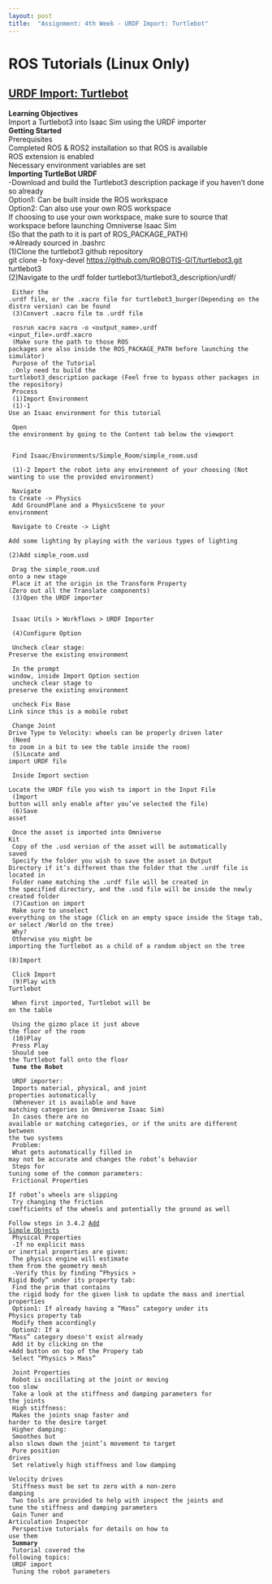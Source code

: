 ```yaml
---
layout: post
title:  "Assignment: 4th Week - URDF Import: Turtlebot"
---
```


# ROS Tutorials (Linux Only) 
## [URDF Import: Turtlebot](https://docs.omniverse.nvidia.com/isaacsim/latest/ros_tutorials/tutorial_ros_turtlebot.html) 
**Learning Objectives** <br/>
Import a Turtlebot3 into Isaac Sim using the URDF importer <br/>
**Getting Started** <br/>
Prerequisites <br/>
Completed ROS & ROS2 installation so that ROS is available <br/>
ROS extension is enabled <br/>
Necessary environment variables are set <br/>
**Importing TurtleBot URDF** <br/>
-Download and build the Turtlebot3 description package if you haven’t done so already <br/>
Option1: Can be built inside the ROS workspace <br/>
Option2: Can also use your own ROS workspace <br/>
If choosing to use your own workspace, make sure to source that workspace before launching Omniverse Isaac Sim <br/>
(So that the path to it is part of ROS_PACKAGE_PATH) <br/>
=>Already sourced in .bashrc <br/>
(1)Clone the turtlebot3 github repository <br/>
git clone -b foxy-devel https://github.com/ROBOTIS-GIT/turtlebot3.git turtlebot3 <br/>
(2)Navigate to the urdf folder turtlebot3/turtlebot3_description/urdf/ <br/>
<code> <br/>
Either the .urdf file, or the .xacro file for turtlebot3_burger(Depending on the distro version) can be found <br/>
(3)Convert .xacro file to .urdf file <br/> 
rosrun xacro xacro -o <output_name>.urdf <input_file>.urdf.xacro <br/>
(Make sure the path to those ROS packages are also inside the ROS_PACKAGE_PATH before launching the simulator) <br/>
Purpose of the Tutorial <br/>
:Only need to build the turtlebot3_description package (Feel free to bypass other packages in the repository) <br/>
Process <br/>
(1)Import Environment <br/>
(1)-1 Use an Isaac environment for this tutorial <br/> 
<picture> <br/>
Open the environment by going to the Content tab below the viewport <br/>
<picture> <br/>
Find Isaac/Environments/Simple_Room/simple_room.usd <br/>
(1)-2 Import the robot into any environment of your choosing (Not wanting to use the provided environment) <br/>
<picture> <br/>
Navigate to Create -> Physics <br/>
Add GroundPlane and a PhysicsScene to your environment <br/>
<picture> <br/>
Navigate to Create -> Light <br/>
Add some lighting by playing with the various types of lighting <br/>
(2)Add simple_room.usd <br/>
<picture> <br/>
Drag the simple_room.usd onto a new stage <br/>
Place it at the origin in the Transform Property (Zero out all the Translate components) <br/> 
(3)Open the URDF importer <br/>
<picture> <br/>
Isaac Utils > Workflows > URDF Importer <br/>
(4)Configure Option <br/>
<picture> <br/>
Uncheck clear stage: Preserve the existing environment <br/>
<picture> <br/>
In the prompt window, inside Import Option section <br/>
uncheck clear stage to preserve the existing environment <br/>
<picture> <br/>
uncheck Fix Base Link since this is a mobile robot <br/>
<picture> <br/>
Change Joint Drive Type to Velocity: wheels can be properly driven later <br/>
(Need to zoom in a bit to see the table inside the room) <br/>
(5)Locate and import URDF file <br/> 
<picture> <br/>
Inside Import section <br/>
Locate the URDF file you wish to import in the Input File <br/>
(Import button will only enable after you’ve selected the file) <br/>
(6)Save asset <br/>
<picture> <br/>
Once the asset is imported into Omniverse Kit <br/>
Copy of the .usd version of the asset will be automatically saved <br/>
Specify the folder you wish to save the asset in Output Directory if it’s different than the folder that the .urdf file is located in <br/>
Folder name matching the .urdf file will be created in the specified directory, and the .usd file will be inside the newly created folder <br/>
(7)Caution on import <br/>
Make sure to unselect everything on the stage (Click on an empty space inside the Stage tab, or select /World on the tree) <br/>
Why? <br/>
Otherwise you might be importing the Turtlebot as a child of a random object on the tree <br/>
(8)Import <br/>
<picture> <br/>
Click Import <br/>
(9)Play with Turtlebot <br/>
<picture> <br/>
When first imported, Turtlebot will be on the table <br/>
<picture> <br/>
Using the gizmo place it just above the floor of the room <br/>
(10)Play <br/>
Press Play <br/>
Should see the Turtlebot fall onto the floor <br/>
**Tune the Robot** <br/>
URDF importer: <br/>
Imports material, physical, and joint properties automatically <br/>
(Whenever it is available and have matching categories in Omniverse Isaac Sim) <br/>
In cases there are no available or matching categories, or if the units are different between the two systems <br/>
Problem: <br/>
What gets automatically filled in may not be accurate and changes the robot’s behavior <br/>
Steps for tuning some of the common parameters: <br/>
Frictional Properties <br/>
If robot’s wheels are slipping <br/>
Try changing the friction coefficients of the wheels and potentially the ground as well <br/>
Follow steps in 3.4.2 [Add Simple Objects](https://docs.omniverse.nvidia.com/isaacsim/latest/gui_tutorials/tutorial_intro_simple_objects.html#isaac-sim-app-tutorial-intro-simple-objects) <br/>
Physical Properties <br/>
-If no explicit mass or inertial properties are given: <br/>
The physics engine will estimate them from the geometry mesh <br/>
-Verify this by finding “Physics > Rigid Body” under its property tab: <br/>
Find the prim that contains the rigid body for the given link to update the mass and inertial properties <br/>
Option1: If already having a “Mass” category under its Physics property tab <br/>
Modify them accordingly <br/>
Option2: If a “Mass” category doesn't exist already <br/>
Add it by clicking on the +Add button on top of the Propery tab <br/> 
Select “Physics > Mass” <br/>
Joint Properties <br/>
Robot is oscillating at the joint or moving too slow <br/>
Take a look at the stiffness and damping parameters for the joints <br/>
High stiffness: <br/>
Makes the joints snap faster and harder to the desire target <br/>
Higher damping:  <br/>
Smoothes but also slows down the joint’s movement to target <br/>
Pure position drives <br/>
Set relatively high stiffness and low damping <br/>
Velocity drives <br/>
Stiffness must be set to zero with a non-zero damping <br/>
Two tools are provided to help with inspect the joints and tune the stiffness and damping parameters <br/>
Gain Tuner and Articulation Inspector <br/>
Perspective tutorials for details on how to use them <br/>
**Summary** <br/>
Tutorial covered the following topics: <br/>
URDF import <br/>
Tuning the robot parameters <br/>
